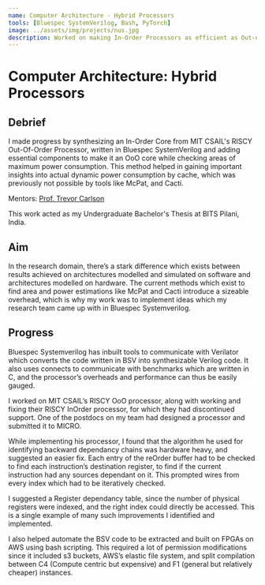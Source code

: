 ```yaml
---
name: Computer Architecture - Hybrid Processors
tools: [Bluespec SystemVerilog, Bash, PyTorch]
image: ../assets/img/projects/nus.jpg
description: Worked on making In-Order Processors as efficient as Out-of-Order ones, while trying to retain an In-Order processor's energy efficiency. This also acted as my Undergraduate Bachelor's Thesis at BITS Pilani.
---
```


# Computer Architecture: Hybrid Processors

## Debrief
I made progress by synthesizing an In-Order Core from MIT CSAIL's RISCY Out-Of-Order Processor, written in 
Bluespec SystemVerilog and adding essential components to make it an OoO core while checking areas of maximum power 
consumption. 
This method helped in gaining important insights into actual dynamic power consumption by cache, which was 
previously not possible by tools like McPat, and Cacti. 

Mentors: [Prof. Trevor Carlson](https://www.comp.nus.edu.sg/~tcarlson/)

This work acted as my Undergraduate Bachelor's Thesis at BITS Pilani, India.

## Aim

In the research domain, there’s a stark difference which exists between results achieved on architectures modelled and 
simulated on software and architectures modelled on hardware. 
The current methods which exist to find area and power estimations like McPat and Cacti introduce a sizeable overhead, 
which is why my work was to implement ideas which my research team came up with in Bluespec Systemverilog. 

## Progress

Bluespec Systemverilog has inbuilt tools to communicate with Verilator which converts the code written in BSV into 
synthesizable Verilog code. It also uses connects to communicate with benchmarks which are written in C, and the 
processor’s overheads and performance can thus be easily gauged.

I worked on MIT CSAIL’s RISCY OoO processor, along with working and fixing their RISCY InOrder processor, for which 
they had discontinued support. One of the postdocs on my team had designed a processor and submitted it to MICRO. 

While implementing his processor, I found that the algorithm he used for identifying backward dependancy chains was 
hardware heavy, and suggested an easier fix. Each entry of the reOrder buffer had to be checked to find each 
instruction’s destination register, to find if the current instruction had any sources dependant on it. This prompted 
wires from every index which had to be iteratively checked. 

I suggested a Register dependancy table, since the number 
of physical registers were indexed, and the right index could directly be accessed. This is a single example of many 
such improvements I identified and implemented.

I also helped automate the BSV code to be extracted and built on FPGAs on AWS using bash scripting. This required a lot 
of permission modifications since it included s3 buckets, AWS’s elastic file system, and split compilation between C4 
(Compute centric but expensive) and F1 (general but relatively cheaper) instances.
